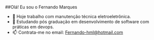 ##Olá! Eu sou o Fernando Marques


- 🔭 Hoje trabalho com manutenção técnica eletroeletrônica.
- 🌱 Estudando  pós graduação em desenvolvimento de software com práticas em devops.
- 📫 Contrata-me no email: Fernando-hml@hotmail.com




